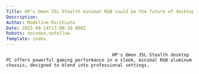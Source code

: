 ```yaml
---
Title: HP's Omen 35L Stealth minimal RGB could be the future of desktop design
Description: 
Author: Madeline Ricchiuto
Date: 2025-08-14T17:00:10.000Z
Robots: noindex,nofollow
Template: index
---
```


                                            HP's Omen 35L Stealth desktop PC offers powerful gaming performance in a sleek, minimal RGB aluminum chassis, designed to blend into professional settings.
                                        